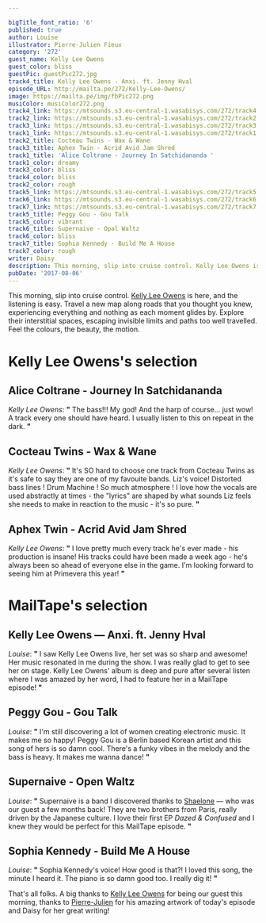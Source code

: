 ```yaml
---

bigTitle_font_ratio: '6'
published: true
author: Louise
illustrator: Pierre-Julien Fieux
category: '272'
guest_name: Kelly Lee Owens
guest_color: bliss
guestPic: guestPic272.jpg
track4_title: Kelly Lee Owens - Anxi. ft. Jenny Hval
episode_URL: http://mailta.pe/272/Kelly-Lee-Owens/
image: https://mailta.pe/img/fbPic272.png
musiColor: musiColor272.png
track4_link: https://mtsounds.s3.eu-central-1.wasabisys.com/272/track4.mp3
track2_link: https://mtsounds.s3.eu-central-1.wasabisys.com/272/track2.mp3
track3_link: https://mtsounds.s3.eu-central-1.wasabisys.com/272/track3.mp3
track1_link: https://mtsounds.s3.eu-central-1.wasabisys.com/272/track1.mp3
track2_title: Cocteau Twins - Wax & Wane
track3_title: Aphex Twin - Acrid Avid Jam Shred
track1_title: 'Alice Coltrane - Journey In Satchidananda '
track1_color: dreamy
track3_color: bliss
track4_color: bliss
track2_color: rough
track5_link: https://mtsounds.s3.eu-central-1.wasabisys.com/272/track5.mp3
track6_link: https://mtsounds.s3.eu-central-1.wasabisys.com/272/track6.mp3
track7_link: https://mtsounds.s3.eu-central-1.wasabisys.com/272/track7.mp3
track5_title: Peggy Gou - Gou Talk
track5_color: vibrant
track6_title: Supernaive - Opal Waltz
track6_color: bliss
track7_title: Sophia Kennedy - Build Me A House
track7_color: rough
writer: Daisy
description: This morning, slip into cruise control. Kelly Lee Owens is here, and the listening is easy. Travel a new map along roads that you thought you knew, experiencing everything and nothing as each moment glides by. Explore their interstitial spaces, escaping invisible limits and paths too well travelled. Feel the colours, the beauty, the motion.
pubDate: '2017-08-06'
---
```

This morning, slip into cruise control. [Kelly Lee Owens](https://www.facebook.com/kellyleeowens/ "Kelly Lee Owens' FB page") is here, and the listening is easy. Travel a new map along roads that you thought you knew, experiencing everything and nothing as each moment glides by. Explore their interstitial spaces, escaping invisible limits and paths too well travelled. Feel the colours, the beauty, the motion.

# Kelly Lee Owens's selection

## Alice Coltrane - Journey In Satchidananda
_Kelly Lee Owens_: **"** The bass!!! My god! And the harp of course... just wow! A track every one should have heard. I usually listen to this on repeat in the dark. **"** 

## Cocteau Twins - Wax & Wane 
_Kelly Lee Owens_: **"** It's SO hard to choose one track from Cocteau Twins as it's safe to say they are one of my favouite bands. Liz's voice! Distorted bass lines ! Drum Machine ! So much atmosphere !
I love how the vocals are used abstractly at times - the "lyrics" are shaped by what sounds Liz feels she needs to make in reaction to the music - it's so pure. **"** 

## Aphex Twin - Acrid Avid Jam Shred 
_Kelly Lee Owens_: **"** I love pretty much every track he's ever made - his production is insane! His tracks could have been made a week ago - he's always been so ahead of everyone else in the game. I'm looking forward to seeing him at Primevera this year! **"** 

# MailTape's selection

## Kelly Lee Owens — Anxi. ft. Jenny Hval
_Louise_: **"** I saw Kelly Lee Owens live, her set was so sharp and awesome! Her music resonated in me during the show. I was really glad to get to see her on stage. Kelly Lee Owens' album is deep and pure after several listen where I was amazed by her word, I had to feature her in a MailTape episode! **"** 

## Peggy Gou - Gou Talk
_Louise_: **"** I'm still discovering a lot of women creating electronic music. It makes me so happy! Peggy Gou is a Berlin based Korean artist and this song of hers is so damn cool. There's a funky vibes in the melody and the bass is heavy. It makes me wanna dance! **"** 

## Supernaive - Open Waltz
_Louise_: **"** Supernaive is a band I discovered thanks to [Shaelone](https://www.mailta.pe/232/shaelone/ "Shaelone's MailTape episode") — who was our guest a few months back! They are two brothers from Paris, really driven by the Japanese culture. I love their first EP _Dazed & Confused_ and I knew they would be perfect for this MailTape episode. **"** 

## Sophia Kennedy - Build Me A House
_Louise_: **"** Sophia Kennedy's voice! How good is that?! I loved this song, the minute I heard it. The piano is so damn good too. I really dig it! **"** 

That's all folks. A big thanks to [Kelly Lee Owens](https://www.facebook.com/kellyleeowens/) for being our guest this morning, thanks to [Pierre-Julien](http://www.pierrejulienfieux.com/) for his amazing artwork of today's episode and Daisy for her great writing!
